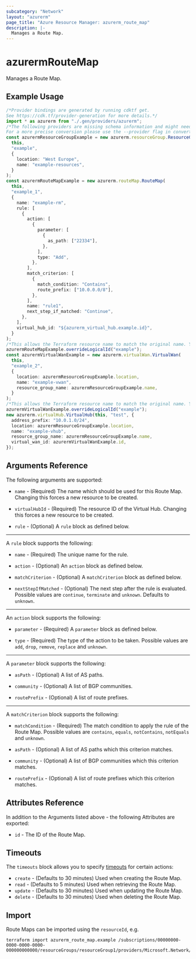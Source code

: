 ```yaml
---
subcategory: "Network"
layout: "azurerm"
page_title: "Azure Resource Manager: azurerm_route_map"
description: |-
  Manages a Route Map.
---
```


# azurermRouteMap

Manages a Route Map.

## Example Usage

```typescript
/*Provider bindings are generated by running cdktf get.
See https://cdk.tf/provider-generation for more details.*/
import * as azurerm from "./.gen/providers/azurerm";
/*The following providers are missing schema information and might need manual adjustments to synthesize correctly: azurerm.
For a more precise conversion please use the --provider flag in convert.*/
const azurermResourceGroupExample = new azurerm.resourceGroup.ResourceGroup(
  this,
  "example",
  {
    location: "West Europe",
    name: "example-resources",
  }
);
const azurermRouteMapExample = new azurerm.routeMap.RouteMap(
  this,
  "example_1",
  {
    name: "example-rm",
    rule: [
      {
        action: [
          {
            parameter: [
              {
                as_path: ["22334"],
              },
            ],
            type: "Add",
          },
        ],
        match_criterion: [
          {
            match_condition: "Contains",
            route_prefix: ["10.0.0.0/8"],
          },
        ],
        name: "rule1",
        next_step_if_matched: "Continue",
      },
    ],
    virtual_hub_id: "${azurerm_virtual_hub.example.id}",
  }
);
/*This allows the Terraform resource name to match the original name. You can remove the call if you don't need them to match.*/
azurermRouteMapExample.overrideLogicalId("example");
const azurermVirtualWanExample = new azurerm.virtualWan.VirtualWan(
  this,
  "example_2",
  {
    location: azurermResourceGroupExample.location,
    name: "example-vwan",
    resource_group_name: azurermResourceGroupExample.name,
  }
);
/*This allows the Terraform resource name to match the original name. You can remove the call if you don't need them to match.*/
azurermVirtualWanExample.overrideLogicalId("example");
new azurerm.virtualHub.VirtualHub(this, "test", {
  address_prefix: "10.0.1.0/24",
  location: azurermResourceGroupExample.location,
  name: "example-vhub",
  resource_group_name: azurermResourceGroupExample.name,
  virtual_wan_id: azurermVirtualWanExample.id,
});

```

## Arguments Reference

The following arguments are supported:

*   `name` - (Required) The name which should be used for this Route Map. Changing this forces a new resource to be created.

*   `virtualHubId` - (Required) The resource ID of the Virtual Hub. Changing this forces a new resource to be created.

*   `rule` - (Optional) A `rule` block as defined below.

***

A `rule` block supports the following:

*   `name` - (Required) The unique name for the rule.

*   `action` - (Optional) An `action` block as defined below.

*   `matchCriterion` - (Optional) A `matchCriterion` block as defined below.

*   `nextStepIfMatched` - (Optional) The next step after the rule is evaluated. Possible values are `continue`, `terminate` and `unknown`. Defaults to `unknown`.

***

An `action` block supports the following:

*   `parameter` - (Required) A `parameter` block as defined below.

*   `type` - (Required) The type of the action to be taken. Possible values are `add`, `drop`, `remove`, `replace` and `unknown`.

***

A `parameter` block supports the following:

*   `asPath` - (Optional) A list of AS paths.

*   `community` - (Optional) A list of BGP communities.

*   `routePrefix` - (Optional) A list of route prefixes.

***

A `matchCriterion` block supports the following:

*   `matchCondition` - (Required) The match condition to apply the rule of the Route Map. Possible values are `contains`, `equals`, `notContains`, `notEquals` and `unknown`.

*   `asPath` - (Optional) A list of AS paths which this criterion matches.

*   `community` - (Optional) A list of BGP communities which this criterion matches.

*   `routePrefix` - (Optional) A list of route prefixes which this criterion matches.

## Attributes Reference

In addition to the Arguments listed above - the following Attributes are exported:

* `id` - The ID of the Route Map.

## Timeouts

The `timeouts` block allows you to specify [timeouts](https://www.terraform.io/docs/configuration/resources.html#timeouts) for certain actions:

* `create` - (Defaults to 30 minutes) Used when creating the Route Map.
* `read` - (Defaults to 5 minutes) Used when retrieving the Route Map.
* `update` - (Defaults to 30 minutes) Used when updating the Route Map.
* `delete` - (Defaults to 30 minutes) Used when deleting the Route Map.

## Import

Route Maps can be imported using the `resourceId`, e.g.

```console
terraform import azurerm_route_map.example /subscriptions/00000000-0000-0000-0000-000000000000/resourceGroups/resourceGroup1/providers/Microsoft.Network/virtualHubs/virtualHub1/routeMaps/routeMap1
```
